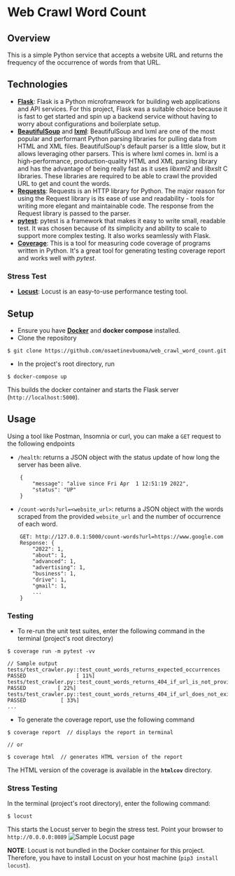 # Web Crawl Word Count

## Overview
This is a simple Python service that accepts a website URL and returns the frequency of the 
occurrence of words from that URL.

## Technologies
+ [**Flask**](https://flask.palletsprojects.com/en/2.1.x/): Flask is a Python microframework for 
building web applications and API services. For this project, Flask was a suitable choice because it
is fast to get started and spin up a backend service without having to worry about configurations
and boilerplate setup.
+ [**BeautifulSoup**](https://www.crummy.com/software/BeautifulSoup/bs4/doc/) and [**lxml**](https://lxml.de/):
BeautifulSoup and lxml are one of the most popular and performant Python parsing libraries for 
pulling data from HTML and XML files. BeautifulSoup's default parser is a little slow, but it allows
leveraging other parsers. This is where lxml comes in. lxml is a high-performance, 
production-quality HTML and XML parsing library and has the advantage of being really fast as it 
uses *libxml2* and *libxslt* C libraries. These libraries are required to be able to crawl the 
provided URL to get and count the words.
+ [**Requests**](https://docs.python-requests.org/): Requests is an HTTP library for Python. The
major reason for using the Request library is its ease of use and readability - tools for writing 
more elegant and maintainable code. The response from the Request library is passed to the parser.
+ [**pytest**](https://docs.pytest.org/): pytest is a framework that makes it easy to write small,
readable test. It was chosen because of its simplicity and ability to scale to support more complex
testing. It also works seamlessly with Flask.
+ [**Coverage**](https://coverage.readthedocs.io/): This is a tool for measuring code coverage of 
programs written in Python. It's a great tool for generating testing coverage report and works well
with *pytest*.

### Stress Test
+ [**Locust**](https://docs.locust.io/): Locust is an easy-to-use performance testing tool.


## Setup
+ Ensure you have [**Docker**](https://docker.com) and **docker compose** installed.
+ Clone the repository 
```
$ git clone https://github.com/osaetinevbuoma/web_crawl_word_count.git
```
+ In the project's root directory, run
```
$ docker-compose up
```
This builds the docker container and starts the Flask server (`http://localhost:5000`).

## Usage
Using a tool like Postman, Insomnia or curl, you can make a `GET` request to the following endpoints
+ `/health`: returns a JSON object with the status update of how long the server has been alive.
```
    {
        "message": "alive since Fri Apr  1 12:51:19 2022",
        "status": "UP"
    }
```
+ `/count-words?url=<website_url>`: returns a JSON object with the words scraped from the provided 
`website_url` and the number of occurrence of each word.
```
    GET: http://127.0.0.1:5000/count-words?url=https://www.google.com
    Response: {
        "2022": 1,
        "about": 1,
        "advanced": 1,
        "advertising": 1,
        "business": 1,
        "drive": 1,
        "gmail": 1,
        ...
    }
```

### Testing
+ To re-run the unit test suites, enter the following command in the terminal (project's root directory)
```
$ coverage run -m pytest -vv

// Sample output
tests/test_crawler.py::test_count_words_returns_expected_occurrences PASSED                [ 11%]
tests/test_crawler.py::test_count_words_returns_404_if_url_is_not_provided PASSED          [ 22%]
tests/test_crawler.py::test_count_words_returns_404_if_url_does_not_exist PASSED           [ 33%]
...

```
+ To generate the coverage report, use the following command
```
$ coverage report  // displays the report in terminal

// or 

$ coverage html  // generates HTML version of the report
```
The HTML version of the coverage is available in the **`htmlcov`** directory.

### Stress Testing
In the terminal (project's root directory), enter the following command:
```
$ locust
```
This starts the Locust server to begin the stress test. Point your browser to `http://0.0.0.0:8089`
![Sample Locust page](https://docs.locust.io/en/stable/_images/webui-splash-screenshot.png)

**NOTE**: Locust is not bundled in the Docker container for this project. Therefore, you have to 
install Locust on your host machine (`pip3 install locust`).
